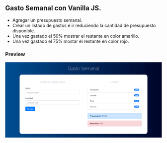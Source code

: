## Gasto Semanal con Vanilla JS.

- Agregar un presupuesto semanal.
- Crear un listado de gastos e ir reduciendo la cantidad de presupuesto disponible.
- Una vez gastado el 50% mostrar el restante en color amarillo.
- Una vez gastado el 75% mostar el restante en color rojo.


### Preview
![alt text](https://raw.githubusercontent.com/jorgebarcos/gasto-semanal/master/screenshot.png) 
